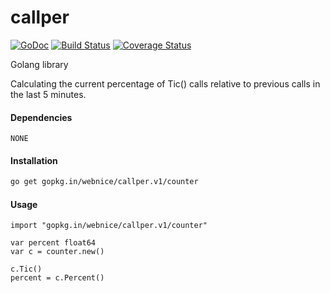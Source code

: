 # callper

[![GoDoc](https://godoc.org/github.com/webnice/callper?status.svg)](https://godoc.org/github.com/webnice/callper)
[![Build Status](https://travis-ci.org/webnice/callper.svg?branch=v1)](https://travis-ci.org/webnice/callper)
[![Coverage Status](https://coveralls.io/repos/github/webnice/callper/badge.svg?branch=v1)](https://coveralls.io/github/webnice/callper?branch=v1)

Golang library

Calculating the current percentage of Tic() calls relative to previous calls in the last 5 minutes.

#### Dependencies

	NONE

#### Installation
```bash
go get gopkg.in/webnice/callper.v1/counter
```

#### Usage
```golang
import "gopkg.in/webnice/callper.v1/counter"

var percent float64
var c = counter.new()

c.Tic()
percent = c.Percent()
```
